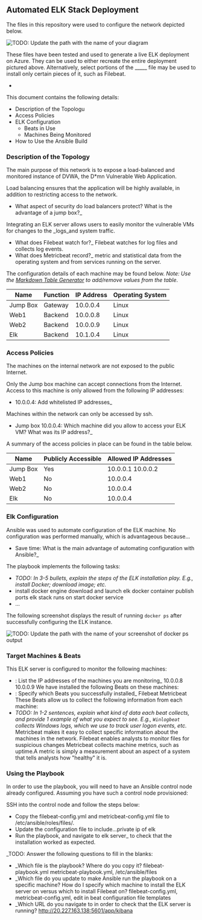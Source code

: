 ## Automated ELK Stack Deployment

The files in this repository were used to configure the network depicted below.

![TODO: Update the path with the name of your diagram](Images/diagram_filename.png)

These files have been tested and used to generate a live ELK deployment on Azure. They can be used to either recreate the entire deployment pictured above. Alternatively, select portions of the _____ file may be used to install only certain pieces of it, such as Filebeat.

  - 

This document contains the following details:
- Description of the Topologu
- Access Policies
- ELK Configuration
  - Beats in Use
  - Machines Being Monitored
- How to Use the Ansible Build


### Description of the Topology

The main purpose of this network is to expose a load-balanced and monitored instance of DVWA, the D*mn Vulnerable Web Application.

Load balancing ensures that the application will be highly available, in addition to restricting access to the network.
- What aspect of security do load balancers protect? What is the advantage of a jump box?_

Integrating an ELK server allows users to easily monitor the vulnerable VMs for changes to the _logs_and system traffic.
-  What does Filebeat watch for?_
        Filebeat watches for log files and collects log events.
-  What does Metricbeat record?_
        metric and statistical data from the operating system and from services running on the server.

The configuration details of each machine may be found below.
_Note: Use the [Markdown Table Generator](http://www.tablesgenerator.com/markdown_tables) to add/remove values from the table_.

| Name     | Function | IP Address | Operating System |
|----------|----------|------------|------------------|
| Jump Box | Gateway  | 10.0.0.4   | Linux            |
| Web1     | Backend  | 10.0.0.8   | Linux            |
| Web2     | Backend  | 10.0.0.9   | Linux            |
| Elk      | Backend  | 10.1.0.4   | Linux            |

### Access Policies

The machines on the internal network are not exposed to the public Internet. 

Only the Jump box machine can accept connections from the Internet. Access to this machine is only allowed from the following IP addresses:
- 10.0.0.4: Add whitelisted IP addresses_

Machines within the network can only be accessed by ssh.
- Jump box 10.0.0.4: Which machine did you allow to access your ELK VM? What was its IP address?_

A summary of the access policies in place can be found in the table below.

| Name     | Publicly Accessible | Allowed IP Addresses |
|----------|---------------------|----------------------|
| Jump Box | Yes                 | 10.0.0.1 10.0.0.2    |
|  Web1    | No                  |  10.0.0.4            |
|  Web2    | No                  |  10.0.0.4            |
|  Elk     | No                  |  10.0.0.4            |                     
### Elk Configuration

Ansible was used to automate configuration of the ELK machine. No configuration was performed manually, which is advantageous because...
- Save time: What is the main advantage of automating configuration with Ansible?_

The playbook implements the following tasks:
- _TODO: In 3-5 bullets, explain the steps of the ELK installation play. E.g., install Docker; download image; etc._
- install docker engine
  download and launch elk docker container
  publish ports elk stack runs on
  start docker service
- ...

The following screenshot displays the result of running `docker ps` after successfully configuring the ELK instance.

![TODO: Update the path with the name of your screenshot of docker ps output](Images/docker_ps_output.png)

### Target Machines & Beats
This ELK server is configured to monitor the following machines:
- : List the IP addresses of the machines you are monitoring_
   10.0.0.8
   10.0.0.9
We have installed the following Beats on these machines:
- : Specify which Beats you successfully installed_
   Filebeat
   Metricbeat
These Beats allow us to collect the following information from each machine:
- _TODO: In 1-2 sentences, explain what kind of data each beat collects, and provide 1 example of what you expect to see. E.g., `Winlogbeat` collects Windows logs, which we use to track user logon events, etc._
    Metricbeat makes it easy to collect specific information about the machines in the network. Filebeat enables analysts to monitor files for suspicious changes
    Metricbeat collects machine metrics, such as uptime.A metric is simply a measurement about an aspect of a system that tells analysts how "healthy" it is.
### Using the Playbook
In order to use the playbook, you will need to have an Ansible control node already configured. Assuming you have such a control node provisioned: 

SSH into the control node and follow the steps below:
- Copy the filebeat-config.yml and metricbeat-config.yml file to /etc/ansible/roles/files/.
- Update the configuration file to include...private ip of elk
- Run the playbook, and navigate to elk server_ to check that the installation worked as expected.

_TODO: Answer the following questions to fill in the blanks:
- _Which file is the playbook? Where do you copy it?
    filebeat-playbook.yml metricbeat-playbook.yml, /etc/ansible/files
- _Which file do you update to make Ansible run the playbook on a specific machine? How do I specify which machine to install the ELK server on versus which to install Filebeat on?
filebeat-config.yml, metricbeat-config.yml, edit in beat configuration file templates
- _Which URL do you navigate to in order to check that the ELK server is running?
    http://20.227.163.138:5601/app/kibana
